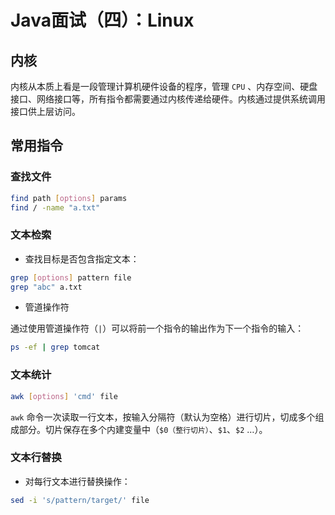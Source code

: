 # Java面试（四）：Linux

## 内核

内核从本质上看是一段管理计算机硬件设备的程序，管理 `CPU` 、内存空间、硬盘接口、网络接口等，所有指令都需要通过内核传递给硬件。内核通过提供系统调用接口供上层访问。

## 常用指令

### 查找文件

```bash
find path [options] params
find / -name "a.txt"
```

### 文本检索

- 查找目标是否包含指定文本：

```bash
grep [options] pattern file
grep "abc" a.txt
```

- 管道操作符

通过使用管道操作符（`|`）可以将前一个指令的输出作为下一个指令的输入：

```bash
ps -ef | grep tomcat
```

### 文本统计

```bash
awk [options] 'cmd' file
```

`awk` 命令一次读取一行文本，按输入分隔符（默认为空格）进行切片，切成多个组成部分。切片保存在多个内建变量中（`$0（整行切片）`、`$1`、`$2` …）。

### 文本行替换

- 对每行文本进行替换操作：

```bash
sed -i 's/pattern/target/' file
```